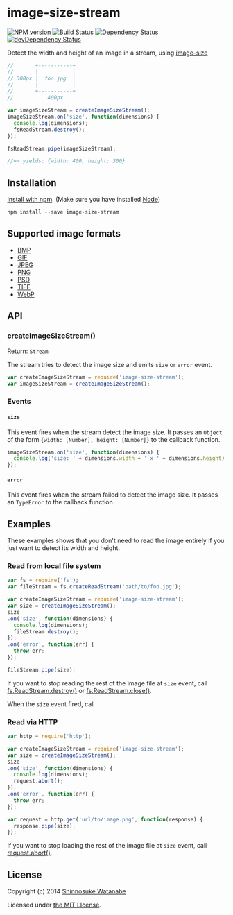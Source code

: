# image-size-stream 

[![NPM version](https://badge.fury.io/js/image-size-stream.svg)](http://badge.fury.io/js/image-size-stream)
[![Build Status](https://travis-ci.org/shinnn/image-size-stream.svg?branch=master)](https://travis-ci.org/shinnn/image-size-stream)
[![Dependency Status](https://david-dm.org/shinnn/image-size-stream.svg)](https://david-dm.org/shinnn/image-size-stream)
[![devDependency Status](https://david-dm.org/shinnn/image-size-stream/dev-status.svg)](https://david-dm.org/shinnn/image-size-stream#info=devDependencies)

Detect the width and height of an image in a stream, using [image-size](https://github.com/netroy/image-size)

```javascript
//       +-----------+
//       |           |
// 300px |  foo.jpg  |
//       |           |
//       +-----------+
//           400px 

var imageSizeStream = createImageSizeStream();
imageSizeStream.on('size', function(dimensions) {
  console.log(dimensions);
  fsReadStream.destroy();
});

fsReadStream.pipe(imageSizeStream);

//=> yields: {width: 400, height: 300}
```

## Installation

[Install with npm](https://www.npmjs.org/doc/cli/npm-install.html). (Make sure you have installed [Node](http://nodejs.org/))

```
npm install --save image-size-stream
```

## Supported image formats

* [BMP](http://wikipedia.org/wiki/BMP_file_format)
* [GIF](http://wikipedia.org/wiki/Graphics_Interchange_Format)
* [JPEG](http://wikipedia.org/wiki/JPEG)
* [PNG](http://wikipedia.org/wiki/Portable_Network_Graphics)
* [PSD](http://wikipedia.org/wiki/Adobe_Photoshop#File_format)
* [TIFF](http://wikipedia.org/wiki/Tagged_Image_File_Format)
* [WebP](http://wikipedia.org/wiki/WebP)

## API

### createImageSizeStream()

Return: `Stream`

The stream tries to detect the image size and emits `size` or `error` event.

```javascript
var createImageSizeStream = require('image-size-stream');
var imageSizeStream = createImageSizeStream();
```

### Events

#### `size`

This event fires when the stream detect the image size. It passes an `Object` of the form `{width: [Number], height: [Number]}` to the callback function.

```javascript
imageSizeStream.on('size', function(dimensions) {
  console.log('size: ' + dimensions.width + ' x ' + dimensions.height);
});
```

#### `error`

This event fires when the stream failed to detect the image size. It passes an `TypeError` to the callback function.

## Examples

These examples shows that you don't need to read the image entirely if you just want to detect its width and height.

### Read from local file system

```javascript
var fs = require('fs');
var fileStream = fs.createReadStream('path/to/foo.jpg');

var createImageSizeStream = require('image-size-stream');
var size = createImageSizeStream();
size
.on('size', function(dimensions) {
  console.log(dimensions);
  fileStream.destroy();
});
.on('error', function(err) {
  throw err;
});

fileStream.pipe(size);
```

If you want to stop reading the rest of the image file at `size` event, call [fs.ReadStream.destroy()](https://github.com/joyent/node/blob/03e9f84933fe610b04b107cf1f83d17485e8906e/lib/fs.js#L1578-L1585) or [fs.ReadStream.close()](https://github.com/joyent/node/blob/03e9f84933fe610b04b107cf1f83d17485e8906e/lib/fs.js#L1588-L1611).

When the `size` event fired, call 

### Read via HTTP

```javascript
var http = require('http');

var createImageSizeStream = require('image-size-stream');
var size = createImageSizeStream();
size
.on('size', function(dimensions) {
  console.log(dimensions);
  request.abort();
});
.on('error', function(err) {
  throw err;
});

var request = http.get('url/to/image.png', function(response) {
  response.pipe(size);
});
```

If you want to stop loading the rest of the image file at `size` event, call [request.abort()](http://nodejs.org/api/http.html#http_request_abort).

## License

Copyright (c) 2014 [Shinnosuke Watanabe](https://github.com/shinnn)

Licensed under [the MIT LIcense](./LICENSE).
